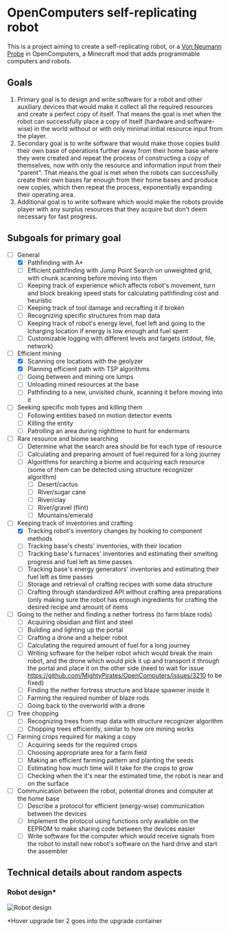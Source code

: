 # OpenComputers self-replicating robot
This is a project aiming to create a self-replicating robot, or a [Von Neumann Probe](https://en.wikipedia.org/wiki/Self-replicating_spacecraft) in OpenComputers, a Minecraft mod that adds programmable computers and robots.

## Goals
1. Primary goal is to design and write software for a robot and other auxiliary devices that would make it collect all the required resources and create a perfect copy of itself. That means the goal is met when the robot can successfully place a copy of itself (hardware and software-wise) in the world without or with only minimal initial resource input from the player.
2. Secondary goal is to write software that would make those copies build their own base of operations further away from their home base where they were created and repeat the process of constructing a copy of themselves, now with only the resource and information input from their "parent". That means the goal is met when the robots can successfully create their own bases far enough from their home bases and produce new copies, which then repeat the process, exponentially expanding their operating area.
3. Additional goal is to write software which would make the robots provide player with any surplus resources that they acquire but don't deem necessary for fast progress. 

## Subgoals for primary goal
- [ ] General
  - [x] Pathfinding with A*
  - [ ] Efficient pathfinding with Jump Point Search on unweighted grid, with chunk scanning before moving into them
  - [ ] Keeping track of experience which affects robot's movement, turn and block breaking speed stats for calculating pathfinding cost and heuristic
  - [ ] Keeping track of tool damage and recrafting it if broken
  - [ ] Recognizing specific structures from map data
  - [ ] Keeping track of robot's energy level, fuel left and going to the lcharging location if energy is low enough and fuel spent
  - [ ] Customizable logging with different levels and targets (stdout, file, network) 
- [ ] Efficient mining
  - [x] Scanning ore locations with the geolyzer
  - [x] Planning efficient path with TSP algorithms
  - [ ] Going between and mining ore lumps
  - [ ] Unloading mined resources at the base
  - [ ] Pathfinding to a new, unvisited chunk, scanning it before moving into it
- [ ] Seeking specific mob types and killing them
  - [ ] Following entities based on motion detector events
  - [ ] Killing the entity
  - [ ] Patrolling an area during nighttime to hunt for endermans
- [ ] Rare resource and biome searching
  - [ ] Determine what the search area should be for each type of resource
  - [ ] Calculating and preparing amount of fuel required for a long journey
  - [ ] Algorithms for searching a biome and acquiring each resource (some of them can be detected using structure recognizer algorithm)
    - [ ] Desert/cactus
    - [ ] River/sugar cane
    - [ ] River/clay
    - [ ] River/gravel (flint)
    - [ ] Mountains/emerald
- [ ] Keeping track of inventories and crafting
  - [x] Tracking robot's inventory changes by hooking to component methods
  - [ ] Tracking base's chests' inventories, with their location
  - [ ] Tracking base's furnaces' inventories and estimating their smelting progress and fuel left as time passes
  - [ ] Tracking base's energy generators' inventories and estimating their fuel left as time passes
  - [ ] Storage and retrieval of crafting recipes with some data structure
  - [ ] Crafting through standardized API without crafting area preparations (only making sure the robot has enough ingredients for crafting the desired recipe and amount of items
- [ ] Going to the nether and finding a nether fortress (to farm blaze rods)
  - [ ] Acquiring obsidian and flint and steel
  - [ ] Building and lighting up the portal
  - [ ] Crafting a drone and a helper robot
  - [ ] Calculating the required amount of fuel for a long journey
  - [ ] Writing software for the helper robot which would break the main robot, and the drone which would pick it up and transport it through the portal and place it on the other side (need to wait for issue https://github.com/MightyPirates/OpenComputers/issues/3210 to be fixed)
  - [ ] Finding the nether fortress structure and blaze spawner inside it
  - [ ] Farming the required number of blaze rods
  - [ ] Going back to the overworld with a drone
- [ ] Tree chopping
  - [ ] Recognizing trees from map data with structure recognizer algorithm
  - [ ] Chopping trees efficiently, similar to how ore mining works
- [ ] Farming crops required for making a copy
  - [ ] Acquiring seeds for the required crops
  - [ ] Choosing appropriate area for a farm field
  - [ ] Making an efficient farming pattern and planting the seeds
  - [ ] Estimating how much time will it take for the crops to grow
  - [ ] Checking when the it's near the estimated time, the robot is near and on the surface
- [ ] Communication between the robot, potential drones and computer at the home base
  - [ ] Describe a protocol for efficient (energy-wise) communication between the devices
  - [ ] Implement the protocol using functions only available on the EEPROM to make sharing code between the devices easier
  - [ ] Write software for the computer which would receive signals from the robot to install new robot's software on the hard drive and start the assembler

## Technical details about random aspects
### Robot design\*
![Robot design](https://github.com/Kristopher38/OC-Von-Neumann-probe/blob/master/docs/robot.png?raw=true)

\*Hover upgrade tier 2 goes into the upgrade container
